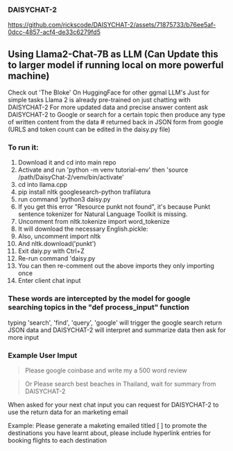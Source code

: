 ### DAISYCHAT-2


https://github.com/rickscode/DAISYCHAT-2/assets/71875733/b76ee5af-0dcc-4857-acf4-de33c6279fd5



## Using Llama2-Chat-7B as LLM (Can Update this to larger model if running local on more powerful machine)
Check out 'The Bloke' On HuggingFace for other ggmal LLM's
Just for simple tasks Llama 2 is already pre-trained on just chatting with DAISYCHAT-2
For more updated data and precise answer content ask DAISYCHAT-2 to Google or search for a certain topic then produce any type of written content from the data # returned back in JSON form from google (URLS and token count can be edited in the daisy.py file)

### To run it: 
1. Download it and cd into main repo
2. Activate and run 'python -m venv tutorial-env' then 'source /path/DaisyChat-2/venv/bin/activate' 
3. cd into llama.cpp
4. pip install nltk googlesearch-python trafilatura
5. run command 'python3 daisy.py
6. If you get this error "Resource punkt not found", it's because Punkt sentence tokenizer for Natural Language Toolkit is missing. 
7. Uncomment from nltk.tokenize import word_tokenize
8. It will download the necessary English.pickle:
9. Also, uncomment import nltk
10. And nltk.download('punkt')
11. Exit daiy.py with Ctrl+Z
12. Re-run command 'daisy.py
13. You can then re-comment out the above imports they only importing once
14. Enter client chat input 

### These words are intercepted by the model for google searching topics in the "def process_input" function
typing 'search', 'find', 'query', 'google' will trigger the google search return JSON data and DAISYCHAT-2 will interpret and summarize data then ask for more input

### Example User Imput

> Please google coinbase and write my a 500 word review 

> Or Please search best beaches in Thailand, wait for summary from DAISYCHAT-2

When asked for your next chat input you can request for DAISYCHAT-2 to use the return data for an marketing email

Example: Please generate a maketing emailed titled [ ] to promote the destinations you have learnt about, please include hyperlink entries for booking flights to each destination




